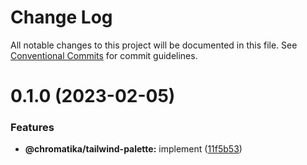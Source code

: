 # Change Log

All notable changes to this project will be documented in this file.
See [Conventional Commits](https://conventionalcommits.org) for commit guidelines.

# 0.1.0 (2023-02-05)


### Features

* **@chromatika/tailwind-palette:** implement ([11f5b53](https://github.com/tkofh/chromatika/commit/11f5b53b276bf347108105d15155a1b53b5e25a8))
